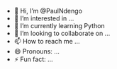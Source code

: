 - 👋 Hi, I’m @PaulNdengo
- 👀 I’m interested in ...
- 🌱 I’m currently learning Python 
- 💞️ I’m looking to collaborate on ...
- 📫 How to reach me ...
- 😄 Pronouns: ...
- ⚡ Fun fact: ...

<!---
PaulNdengo/PaulNdengo is a ✨ special ✨ repository because its `README.md` (this file) appears on your GitHub profile.
You can click the Preview link to take a look at your changes.
--->
